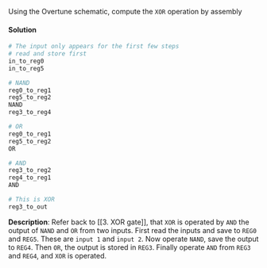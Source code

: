Using the Overtune schematic, compute the `XOR` operation by assembly

#### Solution
```python
# The input only appears for the first few steps
# read and store first 
in_to_reg0 
in_to_reg5 

# NAND
reg0_to_reg1
reg5_to_reg2 
NAND
reg3_to_reg4

# OR 
reg0_to_reg1
reg5_to_reg2
OR

# AND 
reg3_to_reg2
reg4_to_reg1
AND

# This is XOR
reg3_to_out
```

**Description**: 
Refer back to [[3. XOR gate]], that `XOR` is operated by `AND` the output of `NAND` and `OR` from two inputs. 
First read the inputs and save to `REG0` and `REG5`. These are `input 1` and `input 2`. 
Now operate `NAND`, save the output to `REG4`. Then `OR`, the output is stored in `REG3`. 
Finally operate `AND` from `REG3` and `REG4`, and `XOR` is operated. 